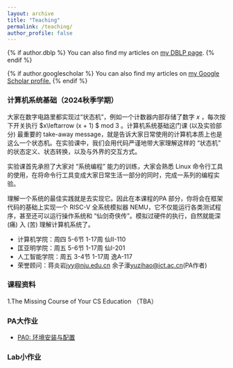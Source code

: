```yaml
---
layout: archive
title: "Teaching"
permalink: /teaching/
author_profile: false
---
```



{% if author.dblp %}
You can also find my articles on <a href="{{author.dblp}}">my DBLP page</a>.
{% endif %}


{% if author.googlescholar %}
  You can also find my articles on <u><a href="{{author.googlescholar}}">my Google Scholar profile</a>.</u>
{% endif %}

### 计算机系统基础（2024秋季学期）
大家在数字电路里都实现过“状态机”，例如一个计数器内部存储了数字 $x$
，每次按下开关执行 $x\leftarrow (x + 1) $ mod $3$
。计算机系统基础这门课 (以及实验部分) 最重要的 take-away message，就是告诉大家日常使用的计算机本质上也是这么一个状态机。在实验课中，我们会用代码严谨地带大家理解这样的 “状态机” 的状态定义、状态转换，以及与外界的交互方式。

实验课首先承担了大家对 “系统编程” 能力的训练，大家会熟悉 Linux 命令行工具的使用，在将命令行工具变成大家日常生活一部分的同时，完成一系列的编程实验。

理解一个系统的最佳实践就是去实现它。因此在本课程的PA 部分，你将会在框架代码的基础上实现一个 RISC-V 全系统模拟器 NEMU，它不仅能运行各类测试程序，甚至还可以运行操作系统和 “仙剑奇侠传”。模拟过硬件的执行，自然就能深 (痛) 入 (苦) 理解计算机系统了。

* 计算机学院：周四 5-6节 1-17周 仙Ⅱ-110
* 匡亚明学院：周五 5-6节 1-17周 仙Ⅰ-201
* 人工智能学院：周五 3-4节 1-17周 逸A-117
* 荣誉顾问：蒋炎岩<jyy@nju.edu.cn> 余子濠<yuzihao@ict.ac.cn>(PA作者)

### 课程资料
1.The Missing Course of Your CS Education （TBA）

### PA大作业
* [PA0: 环境安装与配置](PA/404.md)

### Lab小作业
